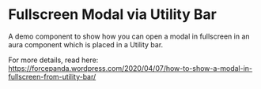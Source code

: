 # Fullscreen Modal via Utility Bar
A demo component to show how you can open a modal in fullscreen in an aura component which is placed in a Utility bar.

For more details, read here: https://forcepanda.wordpress.com/2020/04/07/how-to-show-a-modal-in-fullscreen-from-utility-bar/
